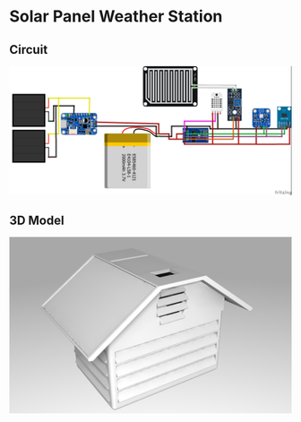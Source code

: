 # Solar Panel Weather Station

## Circuit

![WeatherStationCircuit](WeatherStationCircuit.jpg)

## 3D Model

![WeatherStation](WeatherStation.png)